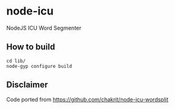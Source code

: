 # node-icu
NodeJS ICU Word Segmenter

## How to build
```
cd lib/
node-gyp configure build
```

## Disclaimer
Code ported from https://github.com/chakrit/node-icu-wordsplit
